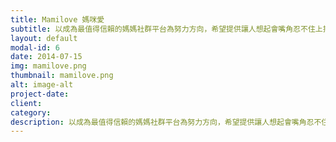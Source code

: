 ```yaml
---
title: Mamilove 媽咪愛
subtitle: 以成為最值得信賴的媽媽社群平台為努力方向，希望提供讓人想起會嘴角忍不住上揚的暖心服務
layout: default
modal-id: 6
date: 2014-07-15
img: mamilove.png
thumbnail: mamilove.png
alt: image-alt
project-date:
client:
category:
description: 以成為最值得信賴的媽媽社群平台為努力方向，希望提供讓人想起會嘴角忍不住上揚的暖心服務，包括即時社群問答、優質育兒內容、精選商品團購。一路走來，只推薦自己會買給寶寶和家人用的商品，把每個寶寶視如己出，是我們的初衷與堅持。
---
```

